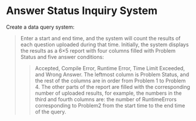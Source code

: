 # Answer Status Inquiry System
Create a data query system: 
> Enter a start and end time, and the system will count the results of each question uploaded during that time.
> Initially, the system displays the results as a 6×5 report with four columns filled with Problem Status and five answer conditions:
>   > Accepted, Compile Error, Runtime Error, Time Limit Exceeded, and Wrong Answer.
> The leftmost column is Problem Status, and the rest of the columns are in order from Problem 1 to Problem 4.
> The other parts of the report are filled with the corresponding number of uploaded results, for example, the numbers in the third and fourth columns are: the number of RuntimeErrors corresponding to Problem2 from the start time to the end time of the query.
